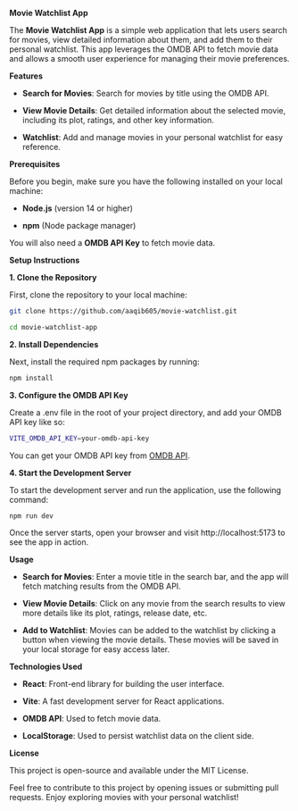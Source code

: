 **Movie Watchlist App**

The **Movie Watchlist App** is a simple web application that lets users search for movies, view detailed information about them, and add them to their personal watchlist. This app leverages the OMDB API to fetch movie data and allows a smooth user experience for managing their movie preferences.

**Features**

- **Search for Movies**: Search for movies by title using the OMDB API.

- **View Movie Details**: Get detailed information about the selected movie, including its plot, ratings, and other key information.

- **Watchlist**: Add and manage movies in your personal watchlist for easy reference.

**Prerequisites**

Before you begin, make sure you have the following installed on your local machine:

- **Node.js** (version 14 or higher)

- **npm** (Node package manager)

You will also need a **OMDB API Key** to fetch movie data.

**Setup Instructions**

**1\. Clone the Repository**

First, clone the repository to your local machine:

```bash
git clone https://github.com/aaqib605/movie-watchlist.git

cd movie-watchlist-app
```

**2\. Install Dependencies**

Next, install the required npm packages by running:

```bash
npm install
```

**3\. Configure the OMDB API Key**

Create a .env file in the root of your project directory, and add your OMDB API key like so:

```bash
VITE_OMDB_API_KEY=your-omdb-api-key
```

You can get your OMDB API key from [OMDB API](http://www.omdbapi.com/apikey.aspx).

**4\. Start the Development Server**

To start the development server and run the application, use the following command:

```bash
npm run dev
```

Once the server starts, open your browser and visit http://localhost:5173 to see the app in action.

**Usage**

- **Search for Movies**: Enter a movie title in the search bar, and the app will fetch matching results from the OMDB API.

- **View Movie Details**: Click on any movie from the search results to view more details like its plot, ratings, release date, etc.

- **Add to Watchlist**: Movies can be added to the watchlist by clicking a button when viewing the movie details. These movies will be saved in your local storage for easy access later.

**Technologies Used**

- **React**: Front-end library for building the user interface.

- **Vite**: A fast development server for React applications.

- **OMDB API**: Used to fetch movie data.

- **LocalStorage**: Used to persist watchlist data on the client side.

**License**

This project is open-source and available under the MIT License.

Feel free to contribute to this project by opening issues or submitting pull requests. Enjoy exploring movies with your personal watchlist!

